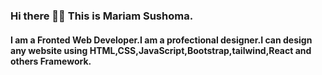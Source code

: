 ### Hi there 🙋‍♀️ This is Mariam Sushoma.
#### I am a Fronted Web Developer.I am a profectional designer.I can design any website using HTML,CSS,JavaScript,Bootstrap,tailwind,React and others Framework.

<!--
-  I'm currently working on ---
-  I'm currently learning  ---
-  I'm looking for collaborate on ---
-  I'm looking for help with --
-  Ask me about --
-  How to reach me --
-  Pronouns:--
-  
-  
